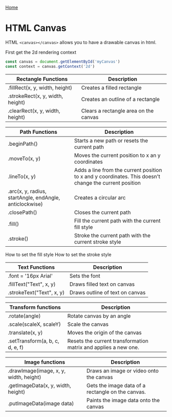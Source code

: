 <!--
 * This file is part of RS Cheat Sheets.
 *
 * RS Cheat Sheets is free software: you can redistribute it and/or modify
 * it under the terms of the GNU General Public License as published by
 * the Free Software Foundation, either version 3 of the License, or
 * (at your option) any later version.
 *
 * RS Cheat Sheets is distributed in the hope that it will be useful,
 * but WITHOUT ANY WARRANTY; without even the implied warranty of
 * MERCHANTABILITY or FITNESS FOR A PARTICULAR PURPOSE.  See the
 * GNU General Public License for more details.
 *
 * You should have received a copy of the GNU General Public License
 * along with RS Cheat Sheets. If not, see <https://www.gnu.org/licenses/>.
 */
-->

[Home](./README.md)

# HTML Canvas

HTML `<canvas></canvas>` allows you to have a drawable canvas in html.

First get the 2d rendering context

```javascript
const canvas = document.getElementById('myCanvas')
const context = canvas.getContext('2d')
```

| Rectangle Functions              | Description                           |
|----------------------------------|---------------------------------------|
| .fillRect(x, y, width, height)   | Creates a filled rectangle            |
| .strokeRect(x, y, width, height) | Creates an outline of a rectangle     |
| .clearRect(x, y, width, height)  | Clears a rectangle area on the canvas |

| Path Functions                                          | Description                                                                                            |
|---------------------------------------------------------|--------------------------------------------------------------------------------------------------------|
| .beginPath()                                            | Starts a new path or resets the current path                                                           |
| .moveTo(x, y)                                           | Moves the current position to x an y coordinates                                                       |
| .lineTo(x, y)                                           | Adds a line from the current position to x and y coordinates. This doesn't change the current position |
| .arc(x, y, radius, startAngle, endAngle, anticlockwise) | Creates a circular arc                                                                                 |
| .closePath()                                            | Closes the current path                                                                                |
| .fill()                                                 | Fill the current path with the current fill style                                                      |
| .stroke()                                               | Stroke the current path with the current stroke style                                                  |

How to set the fill style
How to set the stroke style


| Text Functions            | Description                     |
|---------------------------|---------------------------------|
| .font = '16px Arial'      | Sets the font                   |
| .fillText("Text", x, y)   | Draws filled text on canvas     |
| .strokeText("Text", x, y) | Draws outline of text on canvas |

| Transform functions             | Description                                                     |
|---------------------------------|-----------------------------------------------------------------|
| .rotate(angle)                  | Rotate canvas by an angle                                       |
| .scale(scaleX, scaleY)          | Scale the canvas                                                |
| .translate(x, y)                | Moves the origin of the canvas                                  |
| .setTransform(a, b, c, d, e, f) | Resets the current transformation matrix and applies a new one. |

| Image functions                        | Description                                       |
|----------------------------------------|---------------------------------------------------|
| .drawImage(image, x, y, width, height) | Draws an image or video onto the canvas           |
| .getImageData(x, y, width, height)     | Gets the image data of a rectangle on the canvas. |
| .putImageData(image data)              | Paints the image data onto the canvas             |

